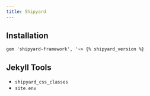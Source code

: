 ```yaml
---
title: Shipyard
---
```


## Installation
```
gem 'shipyard-framework', '~> {% shipyard_version %}
```

## Jekyll Tools
- `shipyard_css_classes`
- `site.env`

